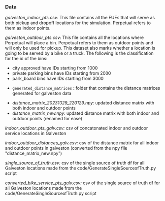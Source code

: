 ### Data

*galveston_indoor_pts.csv:* This file contains all the FUEs that will serve as both pickup and dropoff locations for the simulation. Perpetual refers to them as indoor points.

*galveston_outdoor_pts.csv:* This file contains all the locations where Perpetual will place a bin. Perpetual refers to them as outdoor points and will only be used for pickup. This dataset also marks whether a location is going to be served by a bike or a truck. The following is the classification for the id of the bins:
- city approved have IDs starting from 1000
- private parking bins have IDs starting from 2000
- park_board bins have IDs starting from 3000


* `generated_distance_matrices` : folder that contains the distance matrices generated for galveston data 
- *distance_matrix_20231029_220129.npy:* updated distance matrix with both indoor and outdoor points
- *distance_matrix_new.npy:* updated distance matrix with both indoor and outdoor points (renamed for ease)


*indoor_outdoor_pts_galv.csv:* csv of concatonated indoor and outdoor service locations in Galveston

*indoor_outdoor_distances_galv.csv:* csv of the distance matrix for all indoor and outdoor points in galveston (converted from the npy file "distance_matrix_new.npy")

*single_source_of_truth.csv:* csv of the single source of truth df for all Galveston locations made from the code/GenerateSingleSourceofTruth.py script


*converted_bike_service_pts_galv.csv:* csv of the single source of truth df for all Galveston locations made from the code/GenerateSingleSourceofTruth.py script


